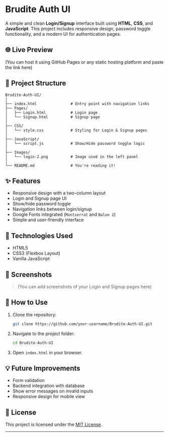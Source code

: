 ﻿
# Brudite Auth UI

A simple and clean **Login/Signup** interface built using **HTML**, **CSS**, and **JavaScript**. This project includes responsive design, password toggle functionality, and a modern UI for authentication pages.

## 🌐 Live Preview

(You can host it using GitHub Pages or any static hosting platform and paste the link here)

## 📁 Project Structure

```
Brudite-Auth-UI/
│
├── index.html               # Entry point with navigation links
├── Pages/
│   ├── Login.html           # Login page
│   └── Signup.html          # Signup page
│
├── CSS/
│   └── style.css            # Styling for Login & Signup pages
│
├── JavaScript/
│   └── script.js            # Show/Hide password toggle logic
│
├── Images/
│   └── login-2.png          # Image used in the left panel
│
└── README.md                # You're reading it!
```

## ✨ Features

- Responsive design with a two-column layout
- Login and Signup page UI
- Show/hide password toggle
- Navigation links between login/signup
- Google Fonts integrated (`Montserrat` and `Baloo 2`)
- Simple and user-friendly interface

## 🔧 Technologies Used

- HTML5
- CSS3 (Flexbox Layout)
- Vanilla JavaScript

## 📸 Screenshots

> (You can add screenshots of your Login and Signup pages here)

## 📝 How to Use

1. Clone the repository:

   ```bash
   git clone https://github.com/your-username/Brudite-Auth-UI.git
   ```

2. Navigate to the project folder:

   ```bash
   cd Brudite-Auth-UI
   ```

3. Open `index.html` in your browser.

## 💡 Future Improvements

- Form validation
- Backend integration with database
- Show error messages on invalid inputs
- Responsive design for mobile view

## 📃 License

This project is licensed under the [MIT License](LICENSE).

---

